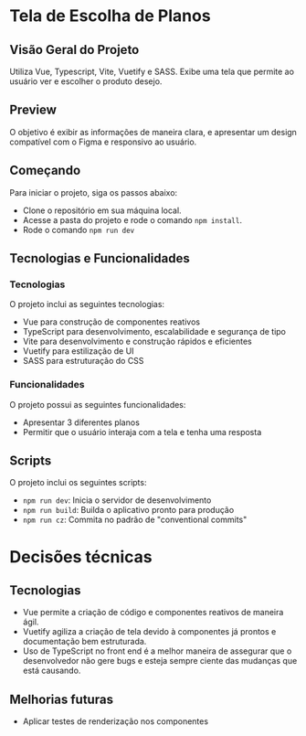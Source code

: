 # Tela de Escolha de Planos

## Visão Geral do Projeto

Utiliza Vue, Typescript, Vite, Vuetify e SASS.
Exibe uma tela que permite ao usuário ver e escolher o produto desejo.

## Preview

O objetivo é exibir as informações de maneira clara, e apresentar um design compatível com o Figma e responsivo ao usuário.

## Começando

Para iniciar o projeto, siga os passos abaixo:

- Clone o repositório em sua máquina local.
- Acesse a pasta do projeto e rode o comando `npm install`.
- Rode o comando `npm run dev`

## Tecnologias e Funcionalidades

### Tecnologias

O projeto inclui as seguintes tecnologias:

- Vue para construção de componentes reativos
- TypeScript para desenvolvimento, escalabilidade e segurança de tipo
- Vite para desenvolvimento e construção rápidos e eficientes
- Vuetify para estilização de UI
- SASS para estruturação do CSS

### Funcionalidades

O projeto possui as seguintes funcionalidades:

- Apresentar 3 diferentes planos
- Permitir que o usuário interaja com a tela e tenha uma resposta

## Scripts

O projeto inclui os seguintes scripts:

- `npm run dev`: Inicia o servidor de desenvolvimento
- `npm run build`: Builda o aplicativo pronto para produção
- `npm run cz`: Commita no padrão de "conventional commits"

# Decisões técnicas

## Tecnologias

- Vue permite a criação de código e componentes reativos de maneira ágil.
- Vuetify agiliza a criação de tela devido à componentes já prontos e documentação bem estruturada.
- Uso de TypeScript no front end é a melhor maneira de assegurar que o desenvolvedor não gere bugs e esteja sempre ciente das mudanças que está causando.

## Melhorias futuras

- Aplicar testes de renderização nos componentes
